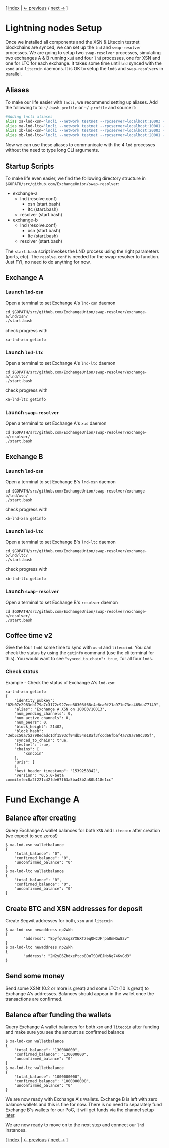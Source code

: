 [ [index](/README.md) | [<- previous](/LIGHTNING-00-install.md) / [next ->](/LIGHTNING-02-connect.md) ]

# Lightning nodes Setup

Once we installed all components and the XSN & Litecoin testnet blockchains are synced, we can set up the `lnd` and `swap-resolver` processes. We are going to setup two `swap-resolver` processes, simulating two exchanges A & B running `xud` and four `lnd` processes, one for XSN and one for LTC for each exchange. It takes some time until `lnd` synced with the `xsnd` and `litecoin` daemons. It is OK to setup the `lnd`s and `swap-resolver`s in parallel.

## Aliases
To make our life easier with `lncli`, we recommend setting up aliases. Add the following to to `~/.bash_profile` or `~/.profile` and source it:

```bash
#Adding lncli aliases
alias xa-lnd-xsn='lncli --network testnet --rpcserver=localhost:10003 --no-macaroons'
alias xa-lnd-ltc='lncli --network testnet --rpcserver=localhost:10001 --no-macaroons'
alias xb-lnd-xsn='lncli --network testnet --rpcserver=localhost:20003 --no-macaroons'
alias xb-lnd-ltc='lncli --network testnet --rpcserver=localhost:20001 --no-macaroons'
```

Now we can use these aliases to communicate with the 4 `lnd` processes without the need to type long CLI arguments.

## Startup Scripts
To make life even easier, we find the following directory structure in `$GOPATH/src/github.com/ExchangeUnion/swap-resolver`:

*	exchange-a
	+	lnd (resolve.conf)
		*	xsn (start.bash)
		*	ltc (start.bash)
	+	resolver (start.bash)
*	exchange-b
	+	lnd (resolve.conf)
		*	xsn (start.bash)
		*	ltc (start.bash)
	+	resolver (start.bash)

The `start.bash` script invokes the LND process using the right parameters (ports, etc). The `resolve.conf` is needed for the swap-resolver to function. Just FYI, no need to do anything for now.

## Exchange A
### Launch `lnd-xsn`
Open a terminal to set Exchange A's `lnd-xsn` daemon
```shell
cd $GOPATH/src/github.com/ExchangeUnion/swap-resolver/exchange-a/lnd/xsn/
./start.bash
```

check progress with
```shell
xa-lnd-xsn getinfo
```
### Launch `lnd-ltc`
Open a terminal to set Exchange A's `lnd-ltc` daemon
```shell
cd $GOPATH/src/github.com/ExchangeUnion/swap-resolver/exchange-a/lnd/ltc/
./start.bash
```

check progress with
```shell
xa-lnd-ltc getinfo
```

### Launch `swap-resolver`
Open a terminal to set Exchange A's `xud` daemon
```shell
cd $GOPATH/src/github.com/ExchangeUnion/swap-resolver/exchange-a/resolver/
./start.bash
```


## Exchange B
### Launch `lnd-xsn`
Open a terminal to set Exchange B's `lnd-xsn` daemon
```shell
cd $GOPATH/src/github.com/ExchangeUnion/swap-resolver/exchange-b/lnd/xsn/
./start.bash
```

check progress with
```shell
xb-lnd-xsn getinfo
```
### Launch `lnd-ltc`
Open a terminal to set Exchange B's `lnd-ltc` daemon
```shell
cd $GOPATH/src/github.com/ExchangeUnion/swap-resolver/exchange-b/lnd/ltc/
./start.bash
```

check progress with
```shell
xb-lnd-ltc getinfo
```
### Launch `swap-resolver`
Open a terminal to set Exchange B's `resolver` daemon
```shell
cd $GOPATH/src/github.com/ExchangeUnion/swap-resolver/exchange-b/resolver/
./start.bash
```


## Coffee time v2

Give the four `lnd`s some time to sync with `xsnd` and `litecoind`. You can check the status by using the `getinfo` command (use the cli terminal for this). You would want to see `"synced_to_chain": true,` for all four `lnd`s.

### Check status 

Example - Check the status of Exchange A's `lnd-xsn`:

```shell
xa-lnd-xsn getinfo
{
    "identity_pubkey": "02b07e2983eb179a7c3172c927eee88303f68c4e6ca0f21a971e73ec465da77149",
    "alias": "Exchange A XSN on 10003/10013",
    "num_pending_channels": 0,
    "num_active_channels": 0,
    "num_peers": 0,
    "block_height": 21402,
    "block_hash": "3eb5c50a752798edadc1df1593cf94db54e18af3fccd66fbaf4a7c8a768c305f",
    "synced_to_chain": true,
    "testnet": true,
    "chains": [
        "xsncoin"
    ],
    "uris": [
    ],
    "best_header_timestamp": "1539258342",
    "version": "0.5.0-beta commit=fec8a2f221c42fde67f63a5ba43b2a80b118e1cc"
```


# Fund Exchange A

## Balance after creating

Query Exchange A wallet balances for both `XSN` and `Litecoin` after creation (we expect to see zeros!)
```shell
$ xa-lnd-xsn walletbalance
{
    "total_balance": "0",
    "confirmed_balance": "0",
    "unconfirmed_balance": "0"
}
$ xa-lnd-ltc walletbalance
{
    "total_balance": "0",
    "confirmed_balance": "0",
    "unconfirmed_balance": "0"
}
```

## Create BTC and XSN addresses for deposit

Create Segwit addresses for both, `xsn` and `litecoin`
```shell
$ xa-lnd-xsn newaddress np2wkh 
{
        "address": "8pyfqUssgZYXEXT7eqQHCJFrpa8mHGw82v"
}
$ xa-lnd-ltc newaddress np2wkh 
{
        "address": "2N2yE6ZbdxePtco8DuTSQVEJNsNg74KvGd3"
}
```

## Send some money

Send some XSNt (0.2 or more is great) and some LTCt (10 is great) to Exchange A's addresses. Balances should appear in the wallet once the transactions are confirmed.

## Balance after funding the wallets

Query Exchange A wallet balances for both `xsm` and `litecoin` after funding and make sure you see the amount as confirmed balance

```shell
$ xa-lnd-xsn walletbalance
{
    "total_balance": "130000000",
    "confirmed_balance": "130000000",
    "unconfirmed_balance": "0"
}
$ xa-lnd-ltc walletbalance
{
    "total_balance": "1000000000",
    "confirmed_balance": "1000000000",
    "unconfirmed_balance": "0"
}
```

We are now ready with Exchange A's wallets. Exchange B is left with zero balance wallets and this is fine for now. There is no need to separately fund Exchange B's wallets for our PoC, it will get funds via the channel setup [later](/LIGHTNING-03-channels.md). 

We are now ready to move on to the next step and connect our `lnd` instances.

[ [index](/README.md) | [<- previous](/LIGHTNING-00-install.md) / [next ->](/LIGHTNING-02-connect.md) ]
